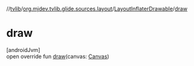 //[tvlib](../../../index.md)/[org.mjdev.tvlib.glide.sources.layout](../index.md)/[LayoutInflaterDrawable](index.md)/[draw](draw.md)

# draw

[androidJvm]\
open override fun [draw](draw.md)(canvas: [Canvas](https://developer.android.com/reference/kotlin/android/graphics/Canvas.html))
